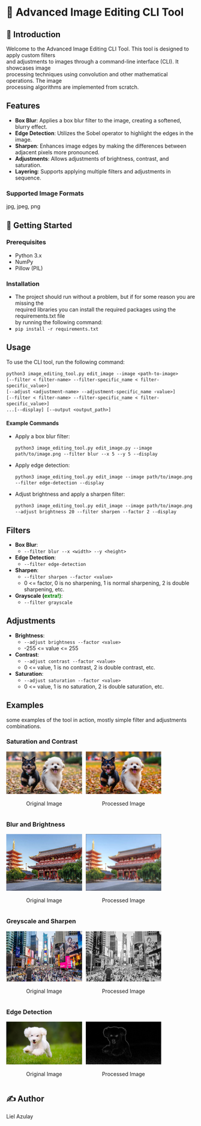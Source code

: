 # 🌄 Advanced Image Editing CLI Tool 

## 👋 Introduction

Welcome to the Advanced Image Editing CLI Tool. This tool is designed to apply custom filters <br> 
and adjustments to images through a command-line interface (CLI). It showcases image <br>
processing techniques using convolution and other mathematical operations. The image <br>
processing algorithms are implemented from scratch.

## Features

- **Box Blur**: Applies a box blur filter to the image, creating a softened, blurry effect.
- **Edge Detection**: Utilizes the Sobel operator to highlight the edges in the image.
- **Sharpen**: Enhances image edges by making the differences between adjacent pixels more pronounced.
- **Adjustments**: Allows adjustments of brightness, contrast, and saturation.
- **Layering**: Supports applying multiple filters and adjustments in sequence.

### Supported Image Formats
jpg, jpeg, png

## 🏁 Getting Started

### Prerequisites

- Python 3.x
- NumPy
- Pillow (PIL)
### Installation
- The project should run without a problem, but if for some reason you are missing the <br>
required libraries  you can install the required packages using the requirements.txt file <br>
by running the following command:
- `pip install -r requirements.txt`

## Usage

To use the CLI tool, run the following command:

```
python3 image_editing_tool.py edit_image --image <path-to-image> 
[--filter < filter-name> --filter-specific_name < filter-specific_value>]
[--adjust <adjustment-name> --adjustment-specific_name ‹value>] 
[--filter < filter-name> --filter-specific_name < filter-specific_value>]
...[--display] [--output <output_path>]
```

#### Example Commands

- Apply a box blur filter:
  ```
  python3 image_editing_tool.py edit_image.py --image path/to/image.png --filter blur --x 5 --y 5 --display
  ```

- Apply edge detection:
  ```
  python3 image_editing_tool.py edit_image --image path/to/image.png --filter edge-detection --display
  ```

- Adjust brightness and apply a sharpen filter:
  ```
  python3 image_editing_tool.py edit_image --image path/to/image.png --adjust brightness 20 --filter sharpen --factor 2 --display
  ```

## Filters

- **Box Blur**:
  - `--filter blur --x <width> --y <height>`
- **Edge Detection**:
  - `--filter edge-detection`
- **Sharpen**:
  - `--filter sharpen --factor <value>`
  - 0 <= factor, 0 is no sharpening, 1 is normal sharpening, 2 is double sharpening, etc.
- **Grayscale (<span style="color:green;">extra!)**:
  - `--filter grayscale`

## Adjustments

- **Brightness**:
  - `--adjust brightness --factor <value>`
  - -255 <= value <= 255
- **Contrast**:
  - `--adjust contrast --factor <value>`
  - 0 <= value, 1 is no contrast, 2 is double contrast, etc.
- **Saturation**:
  - `--adjust saturation --factor <value>`
  - 0 <= value, 1 is no saturation, 2 is double saturation, etc.

## Examples
some examples of the tool in action, mostly simple filter and adjustments combinations.

### Saturation and Contrast

<div style="display: flex; flex-direction: row; gap: 2%;">
  <div style="text-align: center; width: 40%;">
    <img src="example_images/dogs_original.jpg" alt="original" style="width: 100%;">
    <p>Original Image</p>
  </div>
  <div style="text-align: center; width: 40%;">
    <img src="example_images/dogs_processed.jpg" alt="processed" style="width: 100%;">
    <p>Processed Image</p>
  </div>
</div>

### Blur and Brightness
<div style="display: flex; flex-direction: row; gap: 2%;">
  <div style="text-align: center; width: 40%;">
    <img src="example_images/tokyo_original.jpg" alt="original" style="width: 100%;">
    <p>Original Image</p>
  </div>
  <div style="text-align: center; width: 40%;">
    <img src="example_images/tokyo_processed.jpg" alt="processed" style="width: 100%;">
    <p>Processed Image</p>
  </div>
</div>

### Greyscale and Sharpen
<div style="display: flex; flex-direction: row; gap: 2%;">
  <div style="text-align: center; width: 40%;">
    <img src="example_images/times_square_original.jpg" alt="original" style="width: 100%;">
    <p>Original Image</p>
  </div>
  <div style="text-align: center; width: 40%;">
    <img src="example_images/times_square_processed.jpg" alt="processed" style="width: 100%;">
    <p>Processed Image</p>
  </div>
</div>

### Edge Detection
<div style="display: flex; flex-direction: row; gap: 2%;">
  <div style="text-align: center; width: 40%;">
    <img src="example_images/one_dog_original.jpg" alt="original" style="width: 100%;">
    <p>Original Image</p>
  </div>
  <div style="text-align: center; width: 40%;">
    <img src="example_images/one_dog_processed.jpg" alt="processed" style="width: 100%;">
    <p>Processed Image</p>
  </div>
</div>

## ✍️ Author
Liel Azulay
